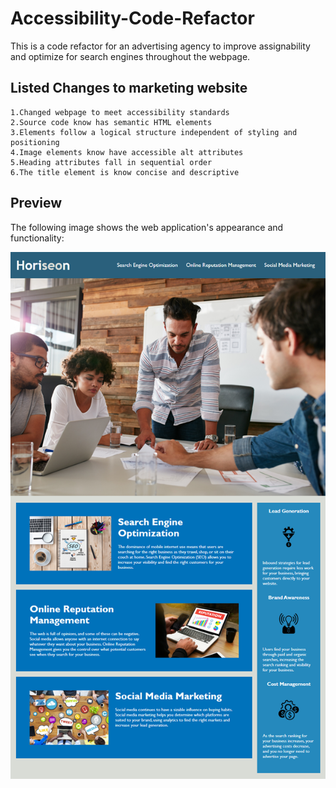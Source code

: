 # Accessibility-Code-Refactor

This is a code refactor for an advertising agency to improve assignability and optimize for search engines throughout the webpage.


## Listed Changes to marketing website

```
1.Changed webpage to meet accessibility standards
2.Source code know has semantic HTML elements
3.Elements follow a logical structure independent of styling and positioning
4.Image elements know have accessible alt attributes
5.Heading attributes fall in sequential order
6.The title element is know concise and descriptive
```

## Preview

The following image shows the web application's appearance and functionality:

![code refactor demo](./assets/01-html-css-git-homework-demo.png)
